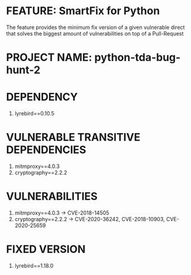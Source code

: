 # FEATURE: SmartFix for Python
The feature provides the minimum fix version of a given vulnerable direct that solves the biggest amount of vulnerabilities on top of a Pull-Request

# PROJECT NAME: python-tda-bug-hunt-2


# DEPENDENCY
1. lyrebird==0.10.5


# VULNERABLE TRANSITIVE DEPENDENCIES
1. mitmproxy==4.0.3
2. cryptography==2.2.2


# VULNERABILITIES
1. mitmproxy==4.0.3 -> CVE-2018-14505
2. cryptography==2.2.2 -> CVE-2020-36242, CVE-2018-10903, CVE-2020-25659


# FIXED VERSION
1. lyrebird==1.18.0
